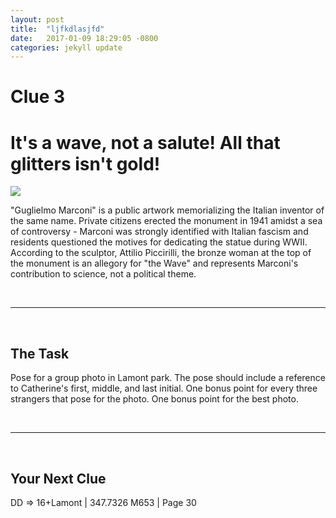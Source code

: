 ```yaml
---
layout: post
title:  "ljfkdlasjfd"
date:   2017-01-09 18:29:05 -0800
categories: jekyll update
---
```

<h1 class="post-title" itemprop="name headline">Clue 3</h1>
<h1> It's a wave, not a salute! All that glitters isn't gold!</h1>

<img class="clue-pic" src="https://upload.wikimedia.org/wikipedia/commons/9/9d/Guglielmo_Marconi_Memorial.JPG">
<br>
<p>"Guglielmo Marconi" is a public artwork memorializing the Italian inventor of the same name. Private citizens erected the monument in 1941 amidst a sea of controversy - Marconi was strongly identified with Italian fascism and residents questioned the motives for dedicating the statue during WWII. According to the sculptor, Attilio Piccirilli, the bronze woman at the top of the monument is an allegory for "the Wave" and represents Marconi's contribution to science, not a political theme.
</p>
<br>
<hr>
<br>
<h2>The Task</h2>
<p>Pose for a group photo in Lamont park. The pose should include a reference to Catherine's first, middle, and last initial. One bonus point for every three strangers that pose for the photo. One bonus point for the best photo.</p>
<br>
<hr>
<br>
<h2>Your Next Clue</h2>
<p>DD => 16+Lamont | 347.7326 M653 | Page 30</p>

